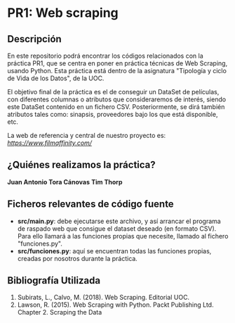 # PR1: Web scraping

## Descripción

En este repositorio podrá encontrar los códigos relacionados con la práctica PR1, que se centra en poner en práctica técnicas de Web Scraping, usando Python.
Esta práctica está dentro de la asignatura "Tipología y ciclo de Vida de los Datos", de la UOC. 

El objetivo final de la práctica es el de conseguir un DataSet de películas, con diferentes columnas o atributos que consideraremos de interés, siendo este DataSet contenido en un fichero CSV.
Posteriormente, se dirá también atributos tales como: sinapsis, proveedores bajo los que está disponible, etc.

La web de referencia y central de nuestro proyecto es: _https://www.filmaffinity.com/_

## ¿Quiénes realizamos la práctica?

**Juan Antonio Tora Cánovas**
**Tim Thorp**

## Ficheros relevantes de código fuente

* **src/main.py**: debe ejecutarse este archivo, y así arrancar el programa de raspado web que consigue el dataset deseado (en formato CSV). Para ello llamará a las funciones propias que necesite, llamado al fichero "funciones.py".
* **src/funciones.py**: aquí se encuentran todas las funciones propias, creadas por nosotros durante la práctica. 

## Bibliografía Utilizada

1. Subirats, L., Calvo, M. (2018). Web Scraping. Editorial UOC.
2. Lawson, R. (2015). Web Scraping with Python. Packt Publishing Ltd. Chapter 2.
Scraping the Data
